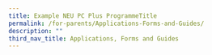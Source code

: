 ```yaml
---
title: Example NEU PC Plus ProgrammeTitle
permalink: /for-parents/Applications-Forms-and-Guides/
description: ""
third_nav_title: Applications, Forms and Guides
---
```

